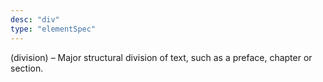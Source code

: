 ```yaml
---
desc: "div"
type: "elementSpec"
---
```


(division) – Major structural division of text, such as a preface, chapter or
section.